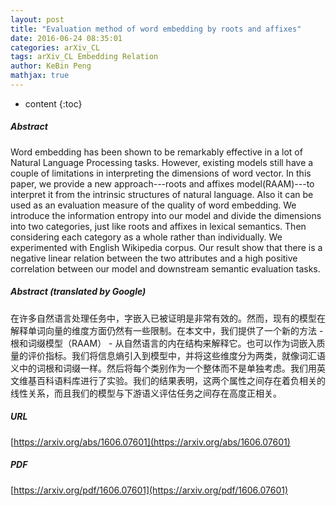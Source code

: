 ```yaml
---
layout: post
title: "Evaluation method of word embedding by roots and affixes"
date: 2016-06-24 08:35:01
categories: arXiv_CL
tags: arXiv_CL Embedding Relation
author: KeBin Peng
mathjax: true
---
```


* content
{:toc}

##### Abstract
Word embedding has been shown to be remarkably effective in a lot of Natural Language Processing tasks. However, existing models still have a couple of limitations in interpreting the dimensions of word vector. In this paper, we provide a new approach---roots and affixes model(RAAM)---to interpret it from the intrinsic structures of natural language. Also it can be used as an evaluation measure of the quality of word embedding. We introduce the information entropy into our model and divide the dimensions into two categories, just like roots and affixes in lexical semantics. Then considering each category as a whole rather than individually. We experimented with English Wikipedia corpus. Our result show that there is a negative linear relation between the two attributes and a high positive correlation between our model and downstream semantic evaluation tasks.

##### Abstract (translated by Google)
在许多自然语言处理任务中，字嵌入已被证明是非常有效的。然而，现有的模型在解释单词向量的维度方面仍然有一些限制。在本文中，我们提供了一个新的方法 - 根和词缀模型（RAAM） - 从自然语言的内在结构来解释它。也可以作为词嵌入质量的评价指标。我们将信息熵引入到模型中，并将这些维度分为两类，就像词汇语义中的词根和词缀一样。然后将每个类别作为一个整体而不是单独考虑。我们用英文维基百科语料库进行了实验。我们的结果表明，这两个属性之间存在着负相关的线性关系，而且我们的模型与下游语义评估任务之间存在高度正相关。

##### URL
[https://arxiv.org/abs/1606.07601](https://arxiv.org/abs/1606.07601)

##### PDF
[https://arxiv.org/pdf/1606.07601](https://arxiv.org/pdf/1606.07601)

